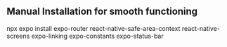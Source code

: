 ## Manual Installation for smooth functioning

npx expo install expo-router react-native-safe-area-context react-native-screens expo-linking expo-constants expo-status-bar
